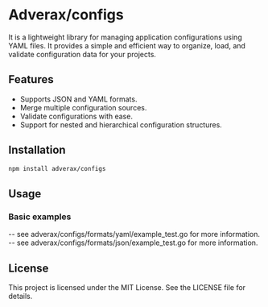 # Adverax/configs

It is a lightweight library for managing application configurations using YAML files. It provides a simple and efficient way to organize, load, and validate configuration data for your projects.

## Features
- Supports JSON and YAML formats.
- Merge multiple configuration sources.
- Validate configurations with ease.
- Support for nested and hierarchical configuration structures.

## Installation

```bash
npm install adverax/configs
```

## Usage

### Basic examples
-- see adverax/configs/formats/yaml/example_test.go for more information.
-- see adverax/configs/formats/json/example_test.go for more information.

## License

This project is licensed under the MIT License. See the LICENSE file for details.
